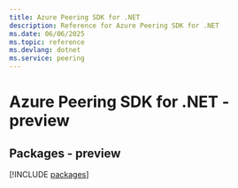 ```yaml
---
title: Azure Peering SDK for .NET
description: Reference for Azure Peering SDK for .NET
ms.date: 06/06/2025
ms.topic: reference
ms.devlang: dotnet
ms.service: peering
---
```

# Azure Peering SDK for .NET - preview
## Packages - preview
[!INCLUDE [packages](peering-index.md)]